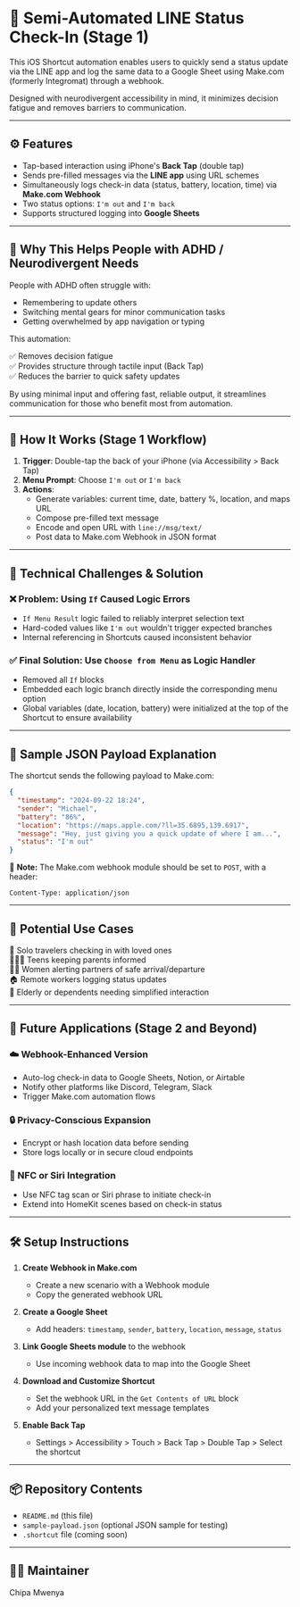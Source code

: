 # 📱 Semi-Automated LINE Status Check-In (Stage 1)

This iOS Shortcut automation enables users to quickly send a status update via the LINE app and log the same data to a Google Sheet using Make.com (formerly Integromat) through a webhook.

Designed with neurodivergent accessibility in mind, it minimizes decision fatigue and removes barriers to communication.

---

## ⚙️ Features

- Tap-based interaction using iPhone's **Back Tap** (double tap)
- Sends pre-filled messages via the **LINE app** using URL schemes
- Simultaneously logs check-in data (status, battery, location, time) via **Make.com Webhook**
- Two status options: `I'm out` and `I'm back`
- Supports structured logging into **Google Sheets**

---

## 🧠 Why This Helps People with ADHD / Neurodivergent Needs
People with ADHD often struggle with:

- Remembering to update others
- Switching mental gears for minor communication tasks
- Getting overwhelmed by app navigation or typing

This automation:

✅ Removes decision fatigue  
✅ Provides structure through tactile input (Back Tap)  
✅ Reduces the barrier to quick safety updates  

By using minimal input and offering fast, reliable output, it streamlines communication for those who benefit most from automation.

---

## 📲 How It Works (Stage 1 Workflow)

1. **Trigger**: Double-tap the back of your iPhone (via Accessibility > Back Tap)
2. **Menu Prompt**: Choose `I'm out` or `I'm back`
3. **Actions**:
   - Generate variables: current time, date, battery %, location, and maps URL
   - Compose pre-filled text message
   - Encode and open URL with `line://msg/text/`
   - Post data to Make.com Webhook in JSON format

---

## 🧩 Technical Challenges & Solution

### ❌ Problem: Using `If` Caused Logic Errors
- `If Menu Result` logic failed to reliably interpret selection text
- Hard-coded values like `I'm out` wouldn't trigger expected branches
- Internal referencing in Shortcuts caused inconsistent behavior

### ✅ Final Solution: Use `Choose from Menu` as Logic Handler
- Removed all `If` blocks
- Embedded each logic branch directly inside the corresponding menu option
- Global variables (date, location, battery) were initialized at the top of the Shortcut to ensure availability

---

## 🔗 Sample JSON Payload Explanation

The shortcut sends the following payload to Make.com:

```json
{
  "timestamp": "2024-09-22 18:24",
  "sender": "Michael",
  "battery": "86%",
  "location": "https://maps.apple.com/?ll=35.6895,139.6917",
  "message": "Hey, just giving you a quick update of where I am...",
  "status": "I'm out"
}
```

📝 **Note:** The Make.com webhook module should be set to `POST`, with a header:

```
Content-Type: application/json
```

---

## 🧪 Potential Use Cases

👤 Solo travelers checking in with loved ones  
👨‍👩‍👧 Teens keeping parents informed  
👩‍🦰 Women alerting partners of safe arrival/departure  
🏠 Remote workers logging status updates  
👴 Elderly or dependents needing simplified interaction

---

## 🔮 Future Applications (Stage 2 and Beyond)

### ☁️ Webhook-Enhanced Version
- Auto-log check-in data to Google Sheets, Notion, or Airtable
- Notify other platforms like Discord, Telegram, Slack
- Trigger Make.com automation flows

### 🔒 Privacy-Conscious Expansion
- Encrypt or hash location data before sending
- Store logs locally or in secure cloud endpoints

### 📡 NFC or Siri Integration
- Use NFC tag scan or Siri phrase to initiate check-in
- Extend into HomeKit scenes based on check-in status

---

## 🛠 Setup Instructions

1. **Create Webhook in Make.com**
   - Create a new scenario with a Webhook module
   - Copy the generated webhook URL

2. **Create a Google Sheet**
   - Add headers: `timestamp`, `sender`, `battery`, `location`, `message`, `status`

3. **Link Google Sheets module** to the webhook
   - Use incoming webhook data to map into the Google Sheet

4. **Download and Customize Shortcut**
   - Set the webhook URL in the `Get Contents of URL` block
   - Add your personalized text message templates

5. **Enable Back Tap**
   - Settings > Accessibility > Touch > Back Tap > Double Tap > Select the shortcut

---

## 📦 Repository Contents

- `README.md` (this file)
- `sample-payload.json` (optional JSON sample for testing)
- `.shortcut` file (coming soon)

---

## 🙋‍♂️ Maintainer
Chipa Mwenya 
